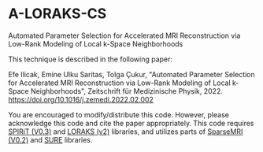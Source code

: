 # A-LORAKS-CS
Automated Parameter Selection for Accelerated MRI Reconstruction via Low-Rank Modeling of Local k-Space Neighborhoods

This technique is described in the following paper:

Efe Ilicak, Emine Ulku Saritas, Tolga Çukur, "Automated Parameter Selection for Accelerated MRI Reconstruction via Low-Rank Modeling of Local k-Space Neighborhoods", Zeitschrift für Medizinische Physik, 2022. https://doi.org/10.1016/j.zemedi.2022.02.002

You are encouraged to modify/distribute this code. However, please acknowledge this code and cite the paper appropriately.
This code requires [SPIRiT (V0.3)](https://people.eecs.berkeley.edu/~mlustig/Software.html) and [LORAKS (v2)](https://mr.usc.edu/download/LORAKS2/) libraries, and utilizes parts of [SparseMRI (V0.2)](https://people.eecs.berkeley.edu/~mlustig/Software.html) and [SURE](https://candes.su.domains/software/SURE/) libraries.
